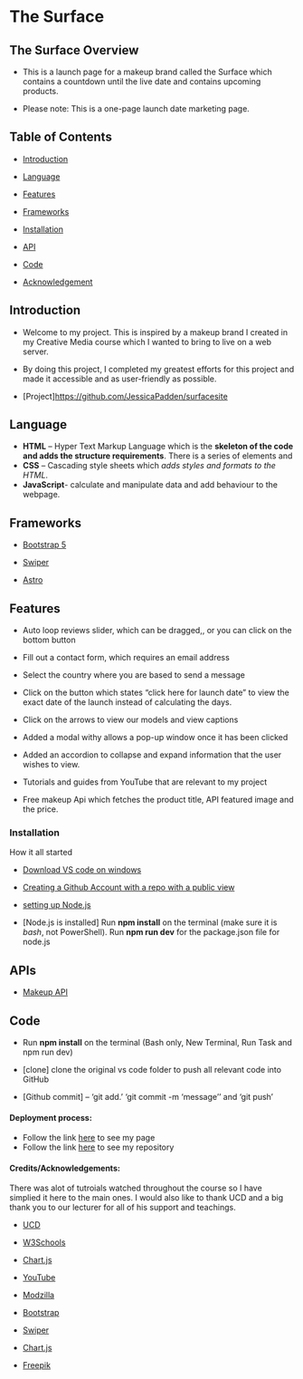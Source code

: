# The Surface

## The Surface Overview
- This is a launch page for a makeup brand called the Surface which contains a countdown until the live date and contains upcoming products.

- Please note: This is a one-page launch date marketing page.

 

## Table of Contents

* [Introduction](#Introduction)

* [Language](#Language)

* [Features](#features)

* [Frameworks](#Frameworks)

* [Installation](#installation)

* [API](#API)

* [Code](#Code)


* [Acknowledgement](#Acknowledgment)


## Introduction

- Welcome to my project. This is inspired by a makeup brand I created in my Creative Media course which I wanted to bring to live on a web server.

- By doing this project, I completed my greatest efforts for this project and made it accessible and as user-friendly as possible.

- [Project]https://github.com/JessicaPadden/surfacesite

 

 

## Language

- **HTML** – Hyper Text Markup Language which is the **skeleton of the code and adds the structure requirements**. There is a series of elements and
- **CSS** – Cascading style sheets which *adds styles and formats to the HTML*.
- **JavaScript**- calculate and manipulate data and add behaviour to the webpage.


## Frameworks

- [Bootstrap 5](https://getbootstrap.com/docs/5.3/getting-started/download/)

- [Swiper](https://swiperjs.com/get-started/)
- [Astro](https://astro.build/)





## Features
 -  Auto loop reviews slider, which can be dragged,, or you can click on the bottom button

- Fill out a contact form, which requires an email address

- Select the country where you are based to send a message

- Click on the button which states “click here for launch date” to view the exact date of the launch instead of calculating the days.

- Click on the arrows to view our models and view captions

- Added a modal withy allows a pop-up window once it has been clicked

- Added an accordion to collapse and expand information that the user wishes to view.

- Tutorials and guides from YouTube that are relevant to my project

- Free makeup Api which fetches the product title, API featured image and the price.


### Installation

How it all started

- [Download VS code on windows](https://code.visualstudio.com/Download)

- [Creating a Github Account with a repo with a public view ](https://github.com/)

- [setting up Node.js](https://nodejs.org/en/download/)

- [Node.js is installed] Run **npm install** on the terminal (make sure it is *bash*, not PowerShell). Run **npm run dev** for the package.json file for node.js




## APIs

- [Makeup API](https://makeup-api.herokuapp.com/api/v1/products.json?brand=maybelline)




## Code

- Run **npm install** on the terminal (Bash only, New Terminal, Run Task and npm run dev)

- [clone] clone the original vs code folder to push all relevant code into GitHub

- [Github commit] – ‘git add.’  ‘git commit -m ‘message’’ and ‘git push’

 

 
#### Deployment process:

- Follow the link [here](https://jessicapadden.github.io/surfacesite/) to see my page
- Follow the link [here](https://github.com/JessicaPadden/surfacesite) to see my repository


#### Credits/Acknowledgements:
There was alot of tutroials watched throughout the course so I have simplied it here to the main ones.
I would also like to thank UCD and a big thank you to our lecturer for all of his support and teachings. 

- [UCD](https://www.ucd.ie/professionalacademy/)

- [W3Schools](https://www.w3schools.com/)

- [Chart.js](https://www.chartjs.org/)

- [YouTube](https://www.youtube.com/)

- [Modzilla](https://developer.mozilla.org/en-US/)

- [Bootstrap](https://getbootstrap.com/docs/5.0/getting-started/introduction/)

- [Swiper](https://swiperjs.com/get-started)

- [Chart.js](https://www.chartjs.org/)

- [Freepik](https://www.freepik.com/)

 





